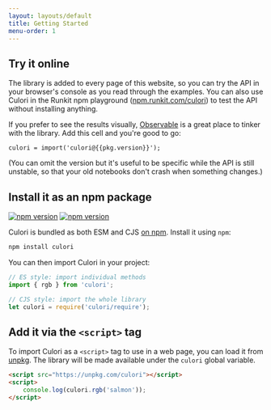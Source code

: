 ```yaml
---
layout: layouts/default
title: Getting Started
menu-order: 1
---
```


## Try it online

The library is added to every page of this website, so you can try the API in your browser's console as you read through the examples. You can also use Culori in the Runkit npm playground ([npm.runkit.com/culori](https://npm.runkit.com/culori)) to test the API without installing anything.

If you prefer to see the results visually, [Observable](https://beta.observablehq.com) is a great place to tinker with the library. Add this cell and you're good to go:

```
culori = import('culori@{{pkg.version}}');
```

(You can omit the version but it's useful to be specific while the API is still unstable, so that your old notebooks don't crash when something changes.)

## Install it as an npm package

<a href="https://www.npmjs.org/package/culori"><img src="https://img.shields.io/npm/v/culori.svg?style=flat-square&labelColor=d84f4c&color=black" alt="npm version"></a> <a href="https://bundlephobia.com/result?p=culori"><img src="https://img.shields.io/bundlephobia/minzip/culori?style=flat-square&labelColor=d84f4c&color=black" alt="npm version"></a>

Culori is bundled as both ESM and CJS [on npm](https://npmjs.com/package/culori). Install it using `npm`:

```bash
npm install culori
```

You can then import Culori in your project:

```js
// ES style: import individual methods
import { rgb } from 'culori';

// CJS style: import the whole library
let culori = require('culori/require');
```

## Add it via the `<script>` tag

To import Culori as a `<script>` tag to use in a web page, you can load it from [unpkg](https://unpkg.com). The library will be made available under the `culori` global variable.

```html
<script src="https://unpkg.com/culori"></script>
<script>
	console.log(culori.rgb('salmon'));
</script>
```
